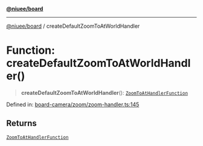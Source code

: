 [**@niuee/board**](../README.md)

***

[@niuee/board](../globals.md) / createDefaultZoomToAtWorldHandler

# Function: createDefaultZoomToAtWorldHandler()

> **createDefaultZoomToAtWorldHandler**(): [`ZoomToAtHandlerFunction`](../type-aliases/ZoomToAtHandlerFunction.md)

Defined in: [board-camera/zoom/zoom-handler.ts:145](https://github.com/niuee/board/blob/cc09a87e934160adef876c4e11d51fd97e78653d/src/board-camera/zoom/zoom-handler.ts#L145)

## Returns

[`ZoomToAtHandlerFunction`](../type-aliases/ZoomToAtHandlerFunction.md)
